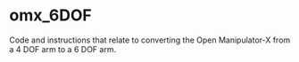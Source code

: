 # omx_6DOF
Code and instructions that relate to converting the Open Manipulator-X from a 4 DOF arm to a 6 DOF arm.

